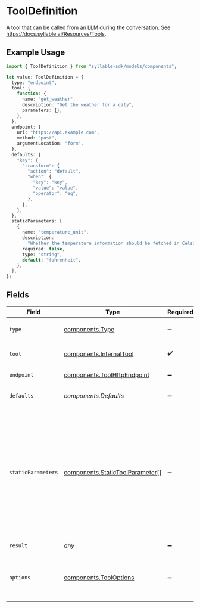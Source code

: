 # ToolDefinition

A tool that can be called from an LLM during the conversation. See https://docs.syllable.ai/Resources/Tools.

## Example Usage

```typescript
import { ToolDefinition } from "syllable-sdk/models/components";

let value: ToolDefinition = {
  type: "endpoint",
  tool: {
    function: {
      name: "get_weather",
      description: "Get the weather for a city",
      parameters: {},
    },
  },
  endpoint: {
    url: "https://api.example.com",
    method: "post",
    argumentLocation: "form",
  },
  defaults: {
    "key": {
      "transform": {
        "action": "default",
        "when": {
          "key": "key",
          "value": "value",
          "operator": "eq",
        },
      },
    },
  },
  staticParameters: [
    {
      name: "temperature_unit",
      description:
        "Whether the temperature information should be fetched in Celsius or Fahrenheit",
      required: false,
      type: "string",
      default: "fahrenheit",
    },
  ],
};
```

## Fields

| Field                                                                                                                                                                                             | Type                                                                                                                                                                                              | Required                                                                                                                                                                                          | Description                                                                                                                                                                                       | Example                                                                                                                                                                                           |
| ------------------------------------------------------------------------------------------------------------------------------------------------------------------------------------------------- | ------------------------------------------------------------------------------------------------------------------------------------------------------------------------------------------------- | ------------------------------------------------------------------------------------------------------------------------------------------------------------------------------------------------- | ------------------------------------------------------------------------------------------------------------------------------------------------------------------------------------------------- | ------------------------------------------------------------------------------------------------------------------------------------------------------------------------------------------------- |
| `type`                                                                                                                                                                                            | [components.Type](../../models/components/type.md)                                                                                                                                                | :heavy_minus_sign:                                                                                                                                                                                | The action to take when the LLM calls the tool.                                                                                                                                                   | endpoint                                                                                                                                                                                          |
| `tool`                                                                                                                                                                                            | [components.InternalTool](../../models/components/internaltool.md)                                                                                                                                | :heavy_check_mark:                                                                                                                                                                                | A tool definition to be used by the OpenAI API.                                                                                                                                                   |                                                                                                                                                                                                   |
| `endpoint`                                                                                                                                                                                        | [components.ToolHttpEndpoint](../../models/components/toolhttpendpoint.md)                                                                                                                        | :heavy_minus_sign:                                                                                                                                                                                | The configuration for an HTTP API call.                                                                                                                                                           |                                                                                                                                                                                                   |
| `defaults`                                                                                                                                                                                        | *components.Defaults*                                                                                                                                                                             | :heavy_minus_sign:                                                                                                                                                                                | The default values for the parameters of the function/tool call.                                                                                                                                  |                                                                                                                                                                                                   |
| `staticParameters`                                                                                                                                                                                | [components.StaticToolParameter](../../models/components/statictoolparameter.md)[]                                                                                                                | :heavy_minus_sign:                                                                                                                                                                                | Parameters for the tool whose values should be set at config time (i.e., not provided by the LLM).                                                                                                | [<br/>{<br/>"default": "fahrenheit",<br/>"description": "Whether the temperature information should be fetched in Celsius or Fahrenheit",<br/>"name": "temperature_unit",<br/>"required": false,<br/>"type": "string"<br/>}<br/>] |
| `result`                                                                                                                                                                                          | *any*                                                                                                                                                                                             | :heavy_minus_sign:                                                                                                                                                                                | The optional result of the tool call.                                                                                                                                                             |                                                                                                                                                                                                   |
| `options`                                                                                                                                                                                         | [components.ToolOptions](../../models/components/tooloptions.md)                                                                                                                                  | :heavy_minus_sign:                                                                                                                                                                                | The options for the tool. Ie allows to propagate the tool result to the caller via propagate_tool_result flag.                                                                                    |                                                                                                                                                                                                   |